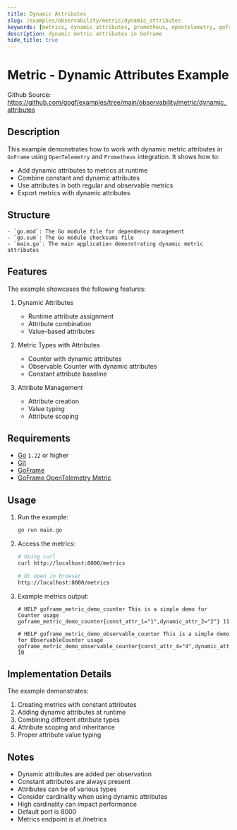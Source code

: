 ```yaml
---
title: Dynamic Attributes
slug: /examples/observability/metric/dynamic_attributes
keywords: [metrics, dynamic attributes, prometheus, opentelemetry, goframe]
description: dynamic metric attributes in GoFrame
hide_title: true
---
```


# Metric - Dynamic Attributes Example

Github Source: https://github.com/gogf/examples/tree/main/observability/metric/dynamic_attributes


## Description

This example demonstrates how to work with dynamic metric attributes in `GoFrame` using `OpenTelemetry` and `Prometheus` integration. It shows how to:
- Add dynamic attributes to metrics at runtime
- Combine constant and dynamic attributes
- Use attributes in both regular and observable metrics
- Export metrics with dynamic attributes

## Structure

```text
- `go.mod`: The Go module file for dependency management
- `go.sum`: The Go module checksums file
- `main.go`: The main application demonstrating dynamic metric attributes
```

## Features

The example showcases the following features:
1. Dynamic Attributes
   - Runtime attribute assignment
   - Attribute combination
   - Value-based attributes

2. Metric Types with Attributes
   - Counter with dynamic attributes
   - Observable Counter with dynamic attributes
   - Constant attribute baseline

3. Attribute Management
   - Attribute creation
   - Value typing
   - Attribute scoping

## Requirements

- [Go](https://golang.org/dl/) `1.22` or higher
- [Git](https://git-scm.com/downloads)
- [GoFrame](https://goframe.org)
- [GoFrame OpenTelemetry Metric](https://github.com/gogf/gf/tree/master/contrib/metric/otelmetric)

## Usage

1. Run the example:
   ```bash
   go run main.go
   ```

2. Access the metrics:
   ```bash
   # Using curl
   curl http://localhost:8000/metrics
   
   # Or open in browser
   http://localhost:8000/metrics
   ```

3. Example metrics output:
   ```text
   # HELP goframe_metric_demo_counter This is a simple demo for Counter usage
   goframe_metric_demo_counter{const_attr_1="1",dynamic_attr_2="2"} 11
   
   # HELP goframe_metric_demo_observable_counter This is a simple demo for ObservableCounter usage
   goframe_metric_demo_observable_counter{const_attr_4="4",dynamic_attr_1="1"} 10
   ```

## Implementation Details

The example demonstrates:
1. Creating metrics with constant attributes
2. Adding dynamic attributes at runtime
3. Combining different attribute types
4. Attribute scoping and inheritance
5. Proper attribute value typing

## Notes

- Dynamic attributes are added per observation
- Constant attributes are always present
- Attributes can be of various types
- Consider cardinality when using dynamic attributes
- High cardinality can impact performance
- Default port is 8000
- Metrics endpoint is at /metrics
